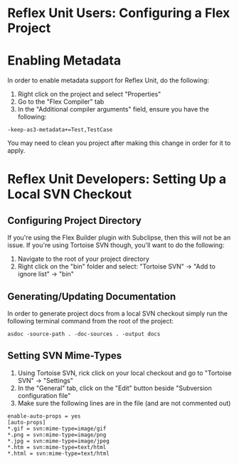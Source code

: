 # Reflex Unit Users: Configuring a Flex Project #

# Enabling Metadata #
In order to enable metadata support for Reflex Unit, do the following:
  1. Right click on the project and select "Properties"
  1. Go to the "Flex Compiler" tab
  1. In the "Additional compiler arguments" field, ensure you have the following:
```
-keep-as3-metadata+=Test,TestCase
```
You may need to clean you project after making this change in order for it to apply.

# Reflex Unit Developers: Setting Up a Local SVN Checkout #

## Configuring Project Directory ##
If you're using the Flex Builder plugin with Subclipse, then this will not be an issue. If you're using Tortoise SVN though, you'll want to do the following:
  1. Navigate to the root of your project directory
  1. Right click on the "bin" folder and select: "Tortoise SVN" -> "Add to ignore list" -> "bin"

## Generating/Updating Documentation ##
In order to generate project docs from a local SVN checkout simply run the following terminal command from the root of the project:
```
asdoc -source-path . -doc-sources . -output docs
```

## Setting SVN Mime-Types ##
  1. Using Tortoise SVN, rick click on your local checkout and go to "Tortoise SVN" -> "Settings"
  1. In the "General" tab, click on the "Edit" button beside "Subversion configuration file"
  1. Make sure the following lines are in the file (and are not commented out)
```
enable-auto-props = yes
[auto-props]
*.gif = svn:mime-type=image/gif
*.png = svn:mime-type=image/png
*.jpg = svn:mime-type=image/jpeg
*.htm = svn:mime-type=text/html
*.html = svn:mime-type=text/html
```
